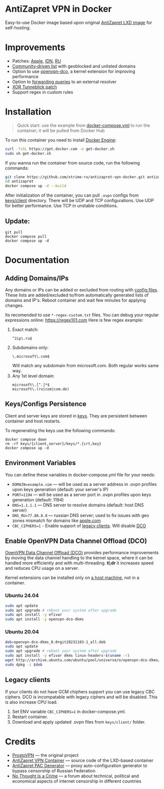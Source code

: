 # AntiZapret VPN in Docker

Easy-to-use Docker image based upon original [AntiZapret LXD image](https://bitbucket.org/anticensority/antizapret-vpn-container/src/master/) for self-hosting.


# Improvements

- Patches: [Apple](./rootfs/etc/knot-resolver/kresd.conf#L53-L61), [IDN](./rootfs/root/patches/parse.patch#L16), [RU](./rootfs/etc/knot-resolver/kresd.conf#L63-L73)
- [Community-driven list](./rootfs/root/antizapret/config/include-hosts-dist.txt) with geoblocked and unlisted domains
- Option to use [openvpn-dco](https://openvpn.net/as-docs/tutorials/tutorial--turn-on-openvpn-dco.html), a kernel extension for improving performance
- Option to [forwarding queries](./rootfs/init.sh#L21-L35) to an external resolver
- [XOR Tunneblick patch](https://tunnelblick.net/cOpenvpn_xorpatch.html)
- Support regex in custom rules


# Installation

> Quick start: use the example from [docker-compose.yml](./docker-compose.yml) to run the container; it will be pulled from Docker Hub

To run this container you need to install [Docker Engine](https://docs.docker.com/engine/install/):

```bash
curl -fsSL https://get.docker.com -o get-docker.sh
sudo sh get-docker.sh
```

If you wanna run the container from source code, run the following commands:

```bash
git clone https://github.com/xtrime-ru/antizapret-vpn-docker.git antizapret
cd antizapret
docker compose up -d --build
```

After initialization of the container, you can pull `.ovpn` configs from [keys/client](./keys/client) directory.
There will be UDP and TCP configurations.
Use UDP for better performance.
Use TCP in unstable conditions.

## Update:

```shell
git pull
docker compose pull
docker compose up -d
```

# Documentation

## Adding Domains/IPs
Any domains or IPs can be added or excluded from routing with [config files](./config).
These lists are added/excluded to/from automatically generated lists of domains and IP's.
Reboot container and wait few minutes for applying changes.

Its recomended to use `*-regex-custom.txt` files.
You can debug your regular expressions online: https://regex101.com
Here is few regex example:
1. Exact match:
	```regexp
	^2ip\.ru$
	```
1. Subdomains only:
	```regexp
	\.microsoft\.com$
	```
    Will match any subdomain from microsoft.com. Both regular works same way.
1. Any 1st level domain:
	```regexp
	microsoft\.[^.]*$
	microsoft\.(ru|com|com.de)
	```

## Keys/Configs Persistence

Client and server keys are stored in [keys](./keys).
They are persistent between container and host restarts.

To regenerating the keys use the following commands:
```shell
docker compose down
rm -rf keys/{client,server}/keys/*.{crt,key}
docker compose up -d
```

## Environment Variables

You can define these variables in docker-compose.yml file for your needs:

- `DOMAIN=example.com` — will be used as a server address in .ovpn profiles upon keys generation (default: your server's IP)
- `PORT=1194` — will be used as a server port in .ovpn profiles upon keys generation (default: 1194)
- `DNS=1.1.1.1` — DNS server to resolve domains (default: host DNS server)
- `DNS_RU=77.88.8.8` — russian DNS server; used to fix issues with geo zones mismatch for domains like [apple.com](apple.com)
- `CBC_CIPHERS=1` - Enable support of [legacy clients](#legacy-clients). WIll disable [DCO](#enable-openvpn-data-channel-offload-dco) 


## Enable OpenVPN Data Channel Offload (DCO)
[OpenVPN Data Channel Offload (DCO)](https://openvpn.net/as-docs/openvpn-dco.html) provides performance improvements by moving the data channel handling to the kernel space, where it can be handled more efficiently and with multi-threading.
**tl;dr** it increases speed and reduces CPU usage on a server.

Kernel extensions can be installed only on <u>a host machine</u>, not in a container.

### Ubuntu 24.04
```bash
sudo apt update
sudo apt upgrade # reboot your system after upgrade
sudo apt install -y efivar
sudo apt install -y openvpn-dco-dkms
```

### Ubuntu 20.04
```bash
deb=openvpn-dco-dkms_0.0+git20231103-1_all.deb
sudo apt update
sudo apt upgrade # reboot your system after upgrade
sudo apt install -y efivar dkms linux-headers-$(uname -r)
wget http://archive.ubuntu.com/ubuntu/pool/universe/o/openvpn-dco-dkms/$deb
sudo dpkg -i $deb
```

## Legacy clients

If your clients do not have GCM chiphers support you can use legacy CBC ciphers.
DCO is incompatable with legacy ciphers and will be disabled. This is also increase CPU load.
1. Set ENV variable `CBC_CIPHERS=1` in docker-compose.yml.
2. Restart container.
3. Download and apply updated .ovpn files from `keys/client/` folder.

# Credits
- [ProstoVPN](https://antizapret.prostovpn.org) — the original project
- [AntiZapret VPN Container](https://bitbucket.org/anticensority/antizapret-vpn-container/src/master/) — source code of the LXD-based container
- [AntiZapret PAC Generator](https://bitbucket.org/anticensority/antizapret-pac-generator-light/src/master/) — proxy auto-configuration generator to bypass censorship of Russian Federation
- [No Thought Is a Crime](https://ntc.party) — a forum about technical, political and economical aspects of internet censorship in different countries